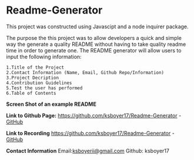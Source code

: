 # Readme-Generator

This project was constructed using Javascipt and a node inquirer package.

The purpose the this project was to allow developers a quick and simple way the generate a quality README without having to take quality readme time in order to generate one. The README generator will allow users to input the following information:

```
1.Title of the Project
2.Contact Information (Name, Email, Github Repo/Information)
3.Project Decription
4.Contribution Guidelines
5.Test the user has performed
6.Table of Contents
```

**Screen Shot of an example README**

**Link to Github Page:**
https://github.com/ksboyer17/Readme-Generator -
[GitHub](https://github.com/ksboyer17/Readme-Generator)

**Link to Recording**
https://github.com/ksboyer17/Readme-Generator -
[GitHub](https://github.com/ksboyer17/Readme-Generator)

**Contact Information**
Email:ksboyerii@gmail.com
Github: ksboyer17